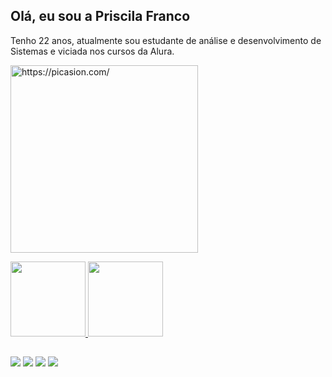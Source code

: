 ## Olá, eu sou a Priscila Franco

Tenho 22 anos, atualmente sou estudante de análise e desenvolvimento de Sistemas e viciada nos cursos da Alura.  

<a href="https://picasion.com/"><img src="https://i.picasion.com/pic92/913352f673b67c58cef06b8edd5c8ab9.gif" width="300" height="300" border="0" alt="https://picasion.com/" /></a><br />

<div>
  <a href="https://github.com/prifranco">
  <img height="120em" src="https://github-readme-stats.vercel.app/api?username=prifranco&show_icons=true&theme=dracula&include_all_commits=true&count_private=true"/>
  <img height="120em" src="https://github-readme-stats.vercel.app/api/top-langs/?username=prifranco&layout=compact&langs_count=7&theme=dracula"/>
</div>
 
  ##
  
  <div> 
  <a href="https://www.instagram.com/pri.frannco/" target="_blank"><img src="https://img.shields.io/badge/-Instagram-%23E4405F?style=for-the-badge&logo=instagram&logoColor=white" target="_blank"></a>
  <a href="https://www.twitch.tv/prisquila" target="_blank"><img src="https://img.shields.io/badge/Twitch-9146FF?style=for-the-badge&logo=twitch&logoColor=white" target="_blank"></a>
  <a href="mailto:prisciladsfranco@gmail.com"><img src="https://img.shields.io/badge/-Gmail-%23333?style=for-the-badge&logo=gmail&logoColor=white" target="_blank"></a>
  <a href="https://www.linkedin.com/in/priscila-franco-2b9075235/" target="_blank"><img src="https://img.shields.io/badge/-LinkedIn-%230077B5?style=for-the-badge&logo=linkedin&logoColor=white" target="_blank"></a> 
</div>
